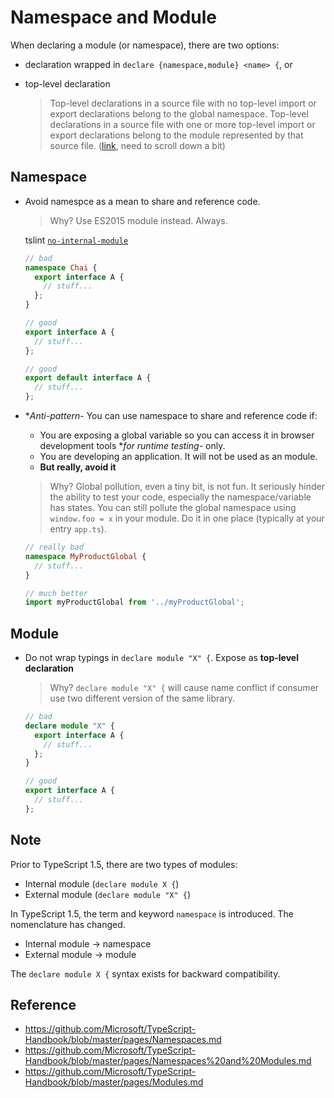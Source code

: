 # Namespace and Module

When declaring a module (or namespace), there are two options:

- declaration wrapped in `declare {namespace,module} <name> {`, or
- top-level declaration

  > Top-level declarations in a source file with no top-level import or export declarations belong to the global namespace.
  > Top-level declarations in a source file with one or more top-level import or export declarations belong to the module represented by that source file. ([link](https://github.com/Microsoft/TypeScript/blob/master/doc/spec.md#23-declarations), need to scroll down a bit)

## Namespace

- Avoid namespce as a mean to share and reference code.

  > Why? Use ES2015 module instead. Always.

  tslint [`no-internal-module`](tslint.md/no-internal-module-native)

  ```ts
  // bad
  namespace Chai {
    export interface A {
      // stuff...
    };
  }

  // good
  export interface A {
    // stuff...
  };

  // good
  export default interface A {
    // stuff...
  };
  ```

- **Anti-pattern*- You can use namespace to share and reference code if:
  - You are exposing a global variable so you can access it in browser development tools **for runtime testing*- only.
  - You are developing an application. It will not be used as an module.
  - **But really, avoid it**

  > Why? Global pollution, even a tiny bit, is not fun.
  > It seriously hinder the ability to test your code, especially the namespace/variable has states.
  > You can still pollute the global namespace using `window.foo = x` in your module. Do it in one place (typically at your entry `app.ts`).

  ```ts
  // really bad
  namespace MyProductGlobal {
    // stuff...
  }

  // much better
  import myProductGlobal from '../myProductGlobal';
  ```

## Module

- Do not wrap typings in `declare module "X" {`. Expose as **top-level declaration**

  > Why? `declare module "X" {` will cause name conflict if consumer use two different version of the same library.

  ```ts
  // bad
  declare module "X" {
    export interface A {
      // stuff...
    };
  }

  // good
  export interface A {
    // stuff...
  };
  ```

## Note

Prior to TypeScript 1.5, there are two types of modules:

- Internal module (`declare module X {`)
- External module (`declare module "X" {`)

In TypeScript 1.5, the term and keyword `namespace` is introduced.
The nomenclature has changed.

- Internal module -> namespace
- External module -> module

The `declare module X {` syntax exists for backward compatibility.

## Reference

- <https://github.com/Microsoft/TypeScript-Handbook/blob/master/pages/Namespaces.md>
- <https://github.com/Microsoft/TypeScript-Handbook/blob/master/pages/Namespaces%20and%20Modules.md>
- <https://github.com/Microsoft/TypeScript-Handbook/blob/master/pages/Modules.md>
